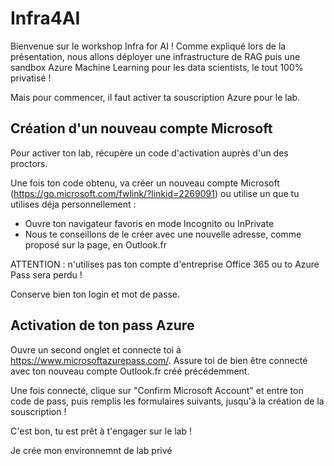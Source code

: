 # Infra4AI

Bienvenue sur le workshop Infra for AI ! Comme expliqué lors de la présentation, nous allons déployer une infrastructure de RAG puis une sandbox Azure Machine Learning pour les data scientists, le tout 100% privatisé !

Mais pour commencer, il faut activer ta souscription Azure pour le lab.

## Création d'un nouveau compte Microsoft

Pour activer ton lab, récupère un code d'activation auprès d'un des proctors.

Une fois ton code obtenu, va créer un nouveau compte Microsoft (https://go.microsoft.com/fwlink/?linkid=2269091) ou utilise un que tu utilises déja personnellement :

- Ouvre ton navigateur favoris en mode Incognito ou InPrivate
- Nous te conseillons de le créer avec une nouvelle adresse, comme proposé sur la page, en Outlook.fr

ATTENTION : n'utilises pas ton compte d'entreprise Office 365 ou to Azure Pass sera perdu !

Conserve bien ton login et mot de passe.

## Activation de ton pass Azure

Ouvre un second onglet et connecte toi à https://www.microsoftazurepass.com/. Assure toi de bien être connecté avec ton nouveau compte Outlook.fr créé précédemment.

Une fois connecté, clique sur "Confirm Microsoft Account" et entre ton code de pass, puis remplis les formulaires suivants, jusqu'à la création de la souscription !

C'est bon, tu est prêt à t'engager sur le lab !

Je crée mon environnemnt de lab privé